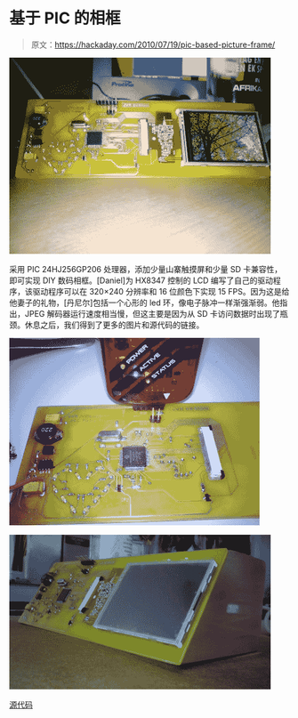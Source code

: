 # 基于 PIC 的相框

> 原文：<https://hackaday.com/2010/07/19/pic-based-picture-frame/>

![](img/ac10405e588afe49d04c56554263e84a.png "pic24j_picture-frame")

采用 PIC 24HJ256GP206 处理器，添加少量山寨触摸屏和少量 SD 卡兼容性，即可实现 DIY 数码相框。[Daniel]为 HX8347 控制的 LCD 编写了自己的驱动程序，该驱动程序可以在 320×240 分辨率和 16 位颜色下实现 15 FPS。因为这是给他妻子的礼物，[丹尼尔]包括一个心形的 led 环，像电子脉冲一样渐强渐弱。他指出，JPEG 解码器运行速度相当慢，但这主要是因为从 SD 卡访问数据时出现了瓶颈。休息之后，我们得到了更多的图片和源代码的链接。

[![](img/3f3d98f303309999ba2239cdec3c793e.png "JVRDesign-board-closeup")](http://hackaday.com/wp-content/uploads/2010/07/jvrdesign-board-closeup.jpg)

![](img/103acca4a855e53d3da151277617a8db.png "JVRDesign-fullhardware")

[源代码](http://blog.mahalo.com/hackaday/misc/pfs.zip)